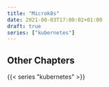 ```yaml
---
title: "Microk8s"
date: 2021-08-03T17:00:02+01:00
draft: true
series: ["kubernetes"]
---
```


## Other Chapters

{{< series "kubernetes" >}}